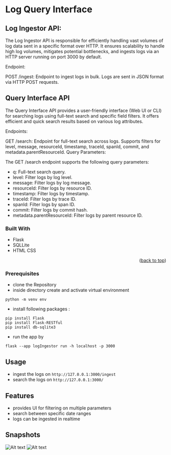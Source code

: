 <!-- PROJECT LOGO -->
# Log Query Interface 

## Log Ingestor API:    
The Log Ingestor API is responsible for efficiently handling vast volumes of log data sent in a specific format over HTTP. It ensures scalability to handle high log volumes, mitigates potential bottlenecks, and ingests logs via an HTTP server running on port 3000 by default.

Endpoint:

POST /ingest: Endpoint to ingest logs in bulk. Logs are sent in JSON format via HTTP POST requests.

## Query Interface API
The Query Interface API provides a user-friendly interface (Web UI or CLI) for searching logs using full-text search and specific field filters. It offers efficient and quick search results based on various log attributes.

Endpoints:

GET /search: Endpoint for full-text search across logs. Supports filters for level, message, resourceId, timestamp, traceId, spanId, commit, and metadata.parentResourceId.
Query Parameters:

The GET /search endpoint supports the following query parameters:
- q: Full-text search query.  
- level: Filter logs by log level.  
- message: Filter logs by log message.  
- resourceId: Filter logs by resource ID.   
- timestamp: Filter logs by timestamp.    
- traceId: Filter logs by trace ID.     
- spanId: Filter logs by span ID.     
- commit: Filter logs by commit hash.     
- metadata.parentResourceId: Filter logs by parent resource ID.     


### Built With

- Flask
- SQLLite
- HTML CSS



<p align="right">(<a href="#readme-top">back to top</a>)</p>


### Prerequisites
- clone the Repository
- inside directory create and activate virtual environment
```
python -m venv env
```
- install following packages :    
```
pip install Flask
pip install Flask-RESTful
pip install db-sqlite3

```
- run the app by
```
flask --app logIngestor run -h localhost -p 3000
```



<!-- USAGE EXAMPLES -->
## Usage

- ingest the logs on `http://127.0.0.1:3000/ingest`     
- search the logs on `http://127.0.0.1:3000/`


<!-- CONTRIBUTING -->
## Features
- provides UI for filtering on multiple parameters    
- search between specific date ranges
- logs can be ingested in realtime 

## Snapshots

![Alt text](image.png)
![Alt text](image-1.png)



